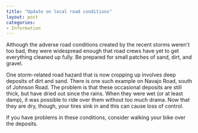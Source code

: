 ```yaml
---
title: "Update on local road conditions"
layout: post
categories:
- Information
---
```


Although the adverse road conditions created by the recent storms weren't too bad, they were widespread enough that road crews have yet to get everything cleaned up fully. Be prepared for small patches of sand, dirt, and gravel.

One storm-related road hazard that is now cropping up involves deep deposits of dirt and sand. There is one such example on Navajo Road, south of Johnson Road. The problem is that these occasional deposits are still thick, but have dried out since the rains. When they were wet (or at least damp), it was possible to ride over them without too much drama. Now that they are dry, though, your tires sink in and this can cause loss of control.

If you have problems in these conditions, consider walking your bike over the deposits.